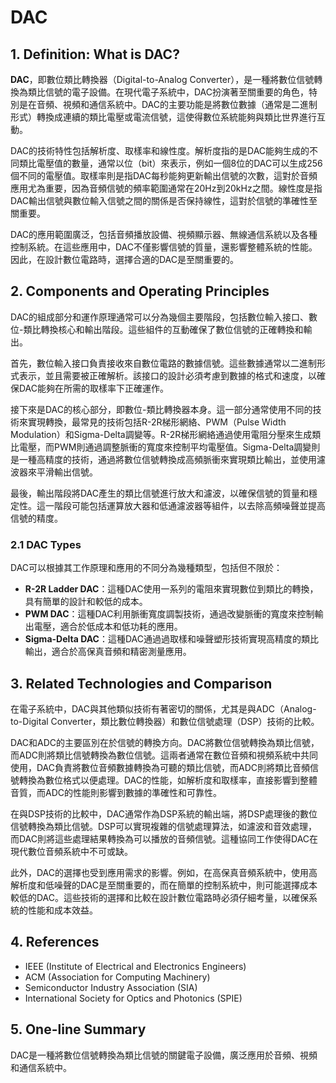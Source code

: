 # DAC

## 1. Definition: What is **DAC**?
**DAC**，即數位類比轉換器（Digital-to-Analog Converter），是一種將數位信號轉換為類比信號的電子設備。在現代電子系統中，DAC扮演著至關重要的角色，特別是在音頻、視頻和通信系統中。DAC的主要功能是將數位數據（通常是二進制形式）轉換成連續的類比電壓或電流信號，這使得數位系統能夠與類比世界進行互動。

DAC的技術特性包括解析度、取樣率和線性度。解析度指的是DAC能夠生成的不同類比電壓值的數量，通常以位（bit）來表示，例如一個8位的DAC可以生成256個不同的電壓值。取樣率則是指DAC每秒能夠更新輸出信號的次數，這對於音頻應用尤為重要，因為音頻信號的頻率範圍通常在20Hz到20kHz之間。線性度是指DAC輸出信號與數位輸入信號之間的關係是否保持線性，這對於信號的準確性至關重要。

DAC的應用範圍廣泛，包括音頻播放設備、視頻顯示器、無線通信系統以及各種控制系統。在這些應用中，DAC不僅影響信號的質量，還影響整體系統的性能。因此，在設計數位電路時，選擇合適的DAC是至關重要的。

## 2. Components and Operating Principles
DAC的組成部分和運作原理通常可以分為幾個主要階段，包括數位輸入接口、數位-類比轉換核心和輸出階段。這些組件的互動確保了數位信號的正確轉換和輸出。

首先，數位輸入接口負責接收來自數位電路的數據信號。這些數據通常以二進制形式表示，並且需要被正確解析。該接口的設計必須考慮到數據的格式和速度，以確保DAC能夠在所需的取樣率下正確運作。

接下來是DAC的核心部分，即數位-類比轉換器本身。這一部分通常使用不同的技術來實現轉換，最常見的技術包括R-2R梯形網絡、PWM（Pulse Width Modulation）和Sigma-Delta調變等。R-2R梯形網絡通過使用電阻分壓來生成類比電壓，而PWM則通過調整脈衝的寬度來控制平均電壓值。Sigma-Delta調變則是一種高精度的技術，通過將數位信號轉換成高頻脈衝來實現類比輸出，並使用濾波器來平滑輸出信號。

最後，輸出階段將DAC產生的類比信號進行放大和濾波，以確保信號的質量和穩定性。這一階段可能包括運算放大器和低通濾波器等組件，以去除高頻噪聲並提高信號的精度。

### 2.1 DAC Types
DAC可以根據其工作原理和應用的不同分為幾種類型，包括但不限於：

- **R-2R Ladder DAC**：這種DAC使用一系列的電阻來實現數位到類比的轉換，具有簡單的設計和較低的成本。
- **PWM DAC**：這種DAC利用脈衝寬度調製技術，通過改變脈衝的寬度來控制輸出電壓，適合於低成本和低功耗的應用。
- **Sigma-Delta DAC**：這種DAC通過過取樣和噪聲塑形技術實現高精度的類比輸出，適合於高保真音頻和精密測量應用。

## 3. Related Technologies and Comparison
在電子系統中，DAC與其他類似技術有著密切的關係，尤其是與ADC（Analog-to-Digital Converter，類比數位轉換器）和數位信號處理（DSP）技術的比較。

DAC和ADC的主要區別在於信號的轉換方向。DAC將數位信號轉換為類比信號，而ADC則將類比信號轉換為數位信號。這兩者通常在數位音頻和視頻系統中共同使用，DAC負責將數位音頻數據轉換為可聽的類比信號，而ADC則將類比音頻信號轉換為數位格式以便處理。DAC的性能，如解析度和取樣率，直接影響到整體音質，而ADC的性能則影響到數據的準確性和可靠性。

在與DSP技術的比較中，DAC通常作為DSP系統的輸出端，將DSP處理後的數位信號轉換為類比信號。DSP可以實現複雜的信號處理算法，如濾波和音效處理，而DAC則將這些處理結果轉換為可以播放的音頻信號。這種協同工作使得DAC在現代數位音頻系統中不可或缺。

此外，DAC的選擇也受到應用需求的影響。例如，在高保真音頻系統中，使用高解析度和低噪聲的DAC是至關重要的，而在簡單的控制系統中，則可能選擇成本較低的DAC。這些技術的選擇和比較在設計數位電路時必須仔細考量，以確保系統的性能和成本效益。

## 4. References
- IEEE (Institute of Electrical and Electronics Engineers)
- ACM (Association for Computing Machinery)
- Semiconductor Industry Association (SIA)
- International Society for Optics and Photonics (SPIE)

## 5. One-line Summary
DAC是一種將數位信號轉換為類比信號的關鍵電子設備，廣泛應用於音頻、視頻和通信系統中。